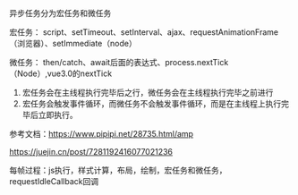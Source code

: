 异步任务分为宏任务和微任务

宏任务：
    script、setTimeout、setInterval、ajax、requestAnimationFrame（浏览器）、setImmediate（node）

微任务：
    then/catch、await后面的表达式、process.nextTick（Node）,vue3.0的nextTick


1. 宏任务会在主线程执行完毕后之行，微任务会在主线程执行完毕之前进行
2. 宏任务会触发事件循环，而微任务不会触发事件循环，而是在主线程上执行完毕后立即执行。
   
参考文档：https://www.pipipi.net/28735.html/amp

https://juejin.cn/post/7281192416077021236


每帧过程：js执行，样式计算，布局，绘制，宏任务和微任务，requestIdleCallback回调